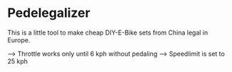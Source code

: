 # Pedelegalizer  
This is a little tool to make cheap DIY-E-Bike sets from China legal in Europe.

--> Throttle works only until 6 kph without pedaling
--> Speedlimit is set to 25 kph
